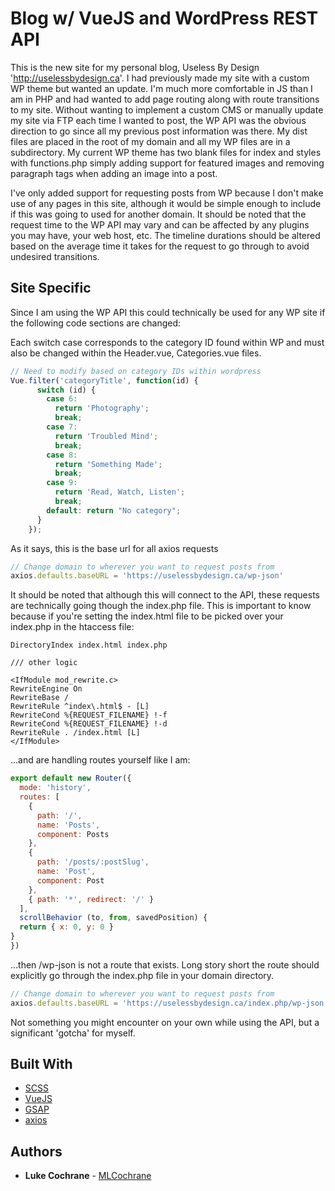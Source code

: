 # Blog w/ VueJS and WordPress REST API

This is the new site for my personal blog, Useless By Design 'http://uselessbydesign.ca'. I had previously made my site with a custom WP theme but wanted an update. I'm much more comfortable in JS than I am in PHP and had wanted to add page routing along with route transitions to my site. Without wanting to implement a custom CMS or manually update my site via FTP each time I wanted to post, the WP API was the obvious direction to go since all my previous post information was there. My dist files are placed in the root of my domain and all my WP files are in a subdirectory. My current WP theme has two blank files for index and styles with functions.php simply adding support for featured images and removing paragraph tags when adding an image into a post.

I've only added support for requesting posts from WP because I don't make use of any pages in this site, although it would be simple enough to include if this was going to used for another domain. It should be noted that the request time to the WP API may vary and can be affected by any plugins you may have, your web host, etc. The timeline durations should be altered based on the average time it takes for the request to go through to avoid undesired transitions.

## Site Specific

Since I am using the WP API this could technically be used for any WP site if the following code sections are changed:


Each switch case corresponds to the category ID found within WP and must also be changed within the Header.vue, Categories.vue files.

```javascript
// Need to modify based on category IDs within wordpress
Vue.filter('categoryTitle', function(id) {
      switch (id) {
        case 6:
          return 'Photography';
          break;
        case 7:
          return 'Troubled Mind';
          break;
        case 8:
          return 'Something Made';
          break;
        case 9:
          return 'Read, Watch, Listen';
          break;
        default: return "No category";
      }
    });
```

As it says, this is the base url for all axios requests
```javascript
// Change domain to wherever you want to request posts from
axios.defaults.baseURL = 'https://uselessbydesign.ca/wp-json'

```


It should be noted that although this will connect to the API, these requests are technically going though the index.php file. This is important to know because if you're setting the index.html file to be picked over your index.php in the htaccess file:
```
DirectoryIndex index.html index.php

/// other logic

<IfModule mod_rewrite.c>
RewriteEngine On
RewriteBase /
RewriteRule ^index\.html$ - [L]
RewriteCond %{REQUEST_FILENAME} !-f
RewriteCond %{REQUEST_FILENAME} !-d
RewriteRule . /index.html [L]
</IfModule>
```
...and are handling routes yourself like I am:

```javascript
export default new Router({
  mode: 'history',
  routes: [
    {
      path: '/',
      name: 'Posts',
      component: Posts
    },
    {
      path: '/posts/:postSlug',
      name: 'Post',
      component: Post
    },
    { path: '*', redirect: '/' }
  ],
  scrollBehavior (to, from, savedPosition) {
  return { x: 0, y: 0 }
}
})
```
...then /wp-json is not a route that exists. Long story short the route should explicitly go through the index.php file in your domain directory.

```javascript
// Change domain to wherever you want to request posts from
axios.defaults.baseURL = 'https://uselessbydesign.ca/index.php/wp-json'

```
 Not something you might encounter on your own while using the API, but a significant 'gotcha' for myself.

## Built With

* [SCSS](http://sass-lang.com/)
* [VueJS](https://vuejs.org/)
* [GSAP](https://greensock.com/gsap)
* [axios](https://www.npmjs.com/package/axios)


## Authors

* **Luke Cochrane** - [MLCochrane](https://github.com/MLCochrane)
